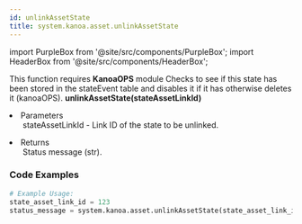 ```yaml
---
id: unlinkAssetState
title: system.kanoa.asset.unlinkAssetState
---
```


import PurpleBox from '@site/src/components/PurpleBox';
import HeaderBox from '@site/src/components/HeaderBox';

<PurpleBox>This function requires <b>KanoaOPS</b> module</PurpleBox>
<HeaderBox header="Description">Checks to see if this state has been stored in the stateEvent table and disables it if it has otherwise deletes it (kanoaOPS).</HeaderBox>
<HeaderBox header="Syntax">
    <b>unlinkAssetState(stateAssetLinkId)</b>
    <li> Parameters <br />
        <ul>stateAssetLinkId - Link ID of the state to be unlinked.</ul>
    </li>
    <li> Returns <br />
        <ul>Status message (str).</ul>
    </li>
</HeaderBox>

### Code Examples

```python
# Example Usage:
state_asset_link_id = 123
status_message = system.kanoa.asset.unlinkAssetState(state_asset_link_id)
